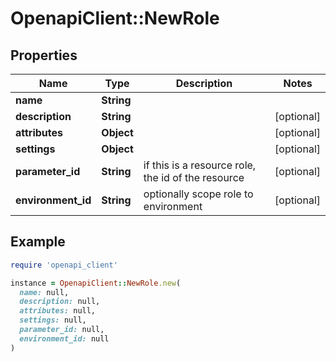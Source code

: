 # OpenapiClient::NewRole

## Properties

| Name | Type | Description | Notes |
| ---- | ---- | ----------- | ----- |
| **name** | **String** |  |  |
| **description** | **String** |  | [optional] |
| **attributes** | **Object** |  | [optional] |
| **settings** | **Object** |  | [optional] |
| **parameter_id** | **String** | if this is a resource role, the id of the resource | [optional] |
| **environment_id** | **String** | optionally scope role to environment | [optional] |

## Example

```ruby
require 'openapi_client'

instance = OpenapiClient::NewRole.new(
  name: null,
  description: null,
  attributes: null,
  settings: null,
  parameter_id: null,
  environment_id: null
)
```

